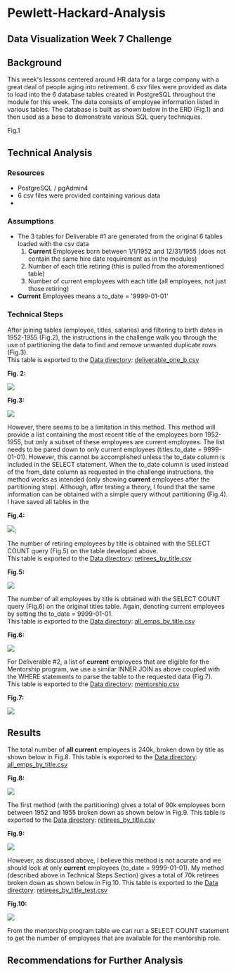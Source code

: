 # Pewlett-Hackard-Analysis

## Data Visualization Week 7 Challenge 

## Background
This week's lessons centered around HR data for a large company with a great deal of people aging into retirement.  6 csv files were provided as data to load into the 6 database tables created in PostgreSQL throughout the module for this week.  The data consists of employee information listed in various tables.  The database is built as shown below in the ERD (Fig.1) and then used as a base to demonstrate various SQL query techniques.  

Fig.1 

## Technical Analysis

### Resources
* PostgreSQL / pgAdmin4
* 6 csv files were provided containing various data
* 

### Assumptions
* The 3 tables for Deliverable #1 are generated from the original 6 tables loaded with the csv data
  1. **Current** Employees born between 1/1/1952 and 12/31/1955 (does not contain the same hire date requirement as in the modules)
  2. Number of each title retiring (this is pulled from the aforementioned table)
  3. Number of current employees with each title (all employees, not just those retiring)
* **Current** Employees means a to_date = '9999-01-01'


### Technical Steps
After joining tables (employee, titles, salaries) and filtering to birth dates in 1952-1955 (Fig.2), the instructions in the challenge walk you through the use of partitioning the data to find and remove unwanted duplicate rows (Fig.3).  
This table is exported to the [Data directory](Data): [deliverable_one_b.csv](Data/deliverable_one_b.csv)

**Fig. 2:**<br>

![](images/Fig2.png)

**Fig.3:**<br>

![](images/Fig3.png)


However, there seems to be a limitation in this method.  This method will provide a list containing the most recent title of the employees born 1952-1955, but only a subset of these employees are current employees.  The list needs to be pared down to only current employees (titles.to_date = 9999-01-01).  However, this cannot be accomplished unless the to_date column is included in the SELECT statement.  When the to_date column is used instead of the from_date column as requested in the challenge instructions, the method works as intended (only showing **current** employees after the partitioning step).  Although, after testing a theory, I found that the same information can be obtained with a simple query without partitioning (Fig.4).  I have saved all tables in the 

**Fig.4:**<br>

![](images/Fig4.png);

The number of retiring employees by title is obtained with the SELECT COUNT query (Fig.5) on the table developed above.<br>
This table is exported to the [Data directory](Data):  [retirees_by_title.csv](Data/retirees_by_title.csv)

**Fig.5:**<br>

![](images/Fig5.png)

The number of all employees by title is obtained with the SELECT COUNT query (Fig.6) on the original titles table.  Again, denoting current employees by setting the to_date = 9999-01-01.  
This table is exported to the [Data directory](Data):  [all_emps_by_title.csv](Data/all_emps_by_title.csv)

**Fig.6:**<br>

![](images/Fig6.png)

For Deliverable #2, a list of **current** employees that are eligible for the Mentorship program, we use a similar INNER JOIN as above coupled with the WHERE statements to parse the table to the requested data (Fig.7).  
This table is exported to the [Data directory](Data): [mentorship.csv](Data/mentorship.csv)

**Fig.7:**<br>

![](images/Fig7.png)


## Results

The total number of **all current** employees is 240k, broken down by title as shown below in Fig.8.
This table is exported to the [Data directory](Data):  [all_emps_by_title.csv](Data/all_emps_by_title.csv)

**Fig.8:**<br>

![](images/Fig8.png)

The first method (with the partitioning) gives a total of 90k employees born between 1952 and 1955 broken down as shown below in Fig.9.
This table is exported to the [Data directory](Data):  [retirees_by_title.csv](Data/retirees_by_title.csv)

**Fig.9:**<br>

![](images/Fig9.png)

However, as discussed above, I believe this method is not acurate and we should look at only **current** employees (to_date = 9999-01-01).  My method (described above in Technical Steps Section) gives a total of 70k retirees broken down as shown below in Fig.10.
This table is exported to the [Data directory](Data):  [retirees_by_title_test.csv](Data/retirees_by_title_test.csv)

**Fig.10:**<br>

![](images/Fig10.png)

From the mentorship program table we can run a SELECT COUNT statement to get the number of employees that are available for the mentorship role.  

## Recommendations for Further Analysis

